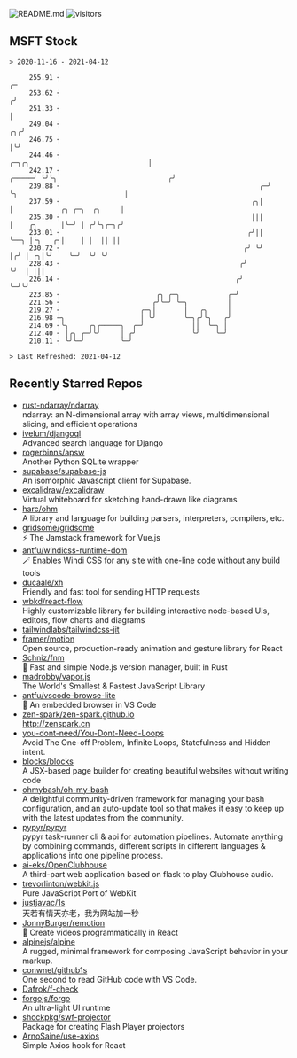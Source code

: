 ![README.md](https://github.com/Gerhut/Gerhut/workflows/README.md/badge.svg)
![visitors](https://visitors.vercel.app/Gerhut/Gerhut?token=8cf69d1f6813d272ef062726b6070c9be4ff72038cfe5a7ded7384a8da65d866)

## MSFT Stock

```
> 2020-11-16 - 2021-04-12

     255.91 ┤                                                                                                 ╭─ 
     253.62 ┤                                                                                                ╭╯  
     251.33 ┤                                                                                                │   
     249.04 ┤                                                                                             ╭╮╭╯   
     246.75 ┤                                                                                             │╰╯    
     244.46 ┤                                                          ╭─╮╭╮                              │      
     242.17 ┤                                                    ╭─────╯ ╰╯╰╮                            ╭╯      
     239.88 ┤                                                  ╭─╯          ╰╮                           │       
     237.59 ┤                                                ╭╮│             │            ╭╮ ╭─╮  ╭╮     │       
     235.30 ┤                                                │││             │    ╭╮      │╰─╯ │ ╭╯╰╮╭─╮╭╯       
     233.01 ┤                                               ╭╯││             ╰──╮ │╰╮   ╭╮│    │ │  ││ ││        
     230.72 ┤                                              ╭╯ ╰╯                │╭╯ │ ╭╮│╰╯    ╰─╯  ╰╯ ╰╯        
     228.43 ┤                                             ╭╯                    ╰╯  │ │││                        
     226.14 ┤                                            ╭╯                         ╰─╯╰╯                        
     223.85 ┤                        ╭╮ ╭─╮            ╭─╯                                                       
     221.56 ┤                       ╭╯╰─╯ ╰─╮          │                                                         
     219.27 ┤                    ╭─╮│       │   ╭╮     │                                                         
     216.98 ┼╮                   │ ╰╯       ╰─╮╭╯╰╮   ╭╯                                                         
     214.69 ┤╰╮     ╭╮╭─────╮  ╭─╯            ││  ╰─╮ │                                                          
     212.40 ┤ │╭╮ ╭─╯╰╯     │ ╭╯              ╰╯    ╰─╯                                                          
     210.11 ┤ ╰╯╰─╯         ╰─╯                                                                                  

> Last Refreshed: 2021-04-12
```

## Recently Starred Repos

- [rust-ndarray/ndarray](https://github.com/rust-ndarray/ndarray)  
  ndarray: an N-dimensional array with array views, multidimensional slicing, and efficient operations
- [ivelum/djangoql](https://github.com/ivelum/djangoql)  
  Advanced search language for Django
- [rogerbinns/apsw](https://github.com/rogerbinns/apsw)  
  Another Python SQLite wrapper
- [supabase/supabase-js](https://github.com/supabase/supabase-js)  
  An isomorphic Javascript client for Supabase.
- [excalidraw/excalidraw](https://github.com/excalidraw/excalidraw)  
  Virtual whiteboard for sketching hand-drawn like diagrams
- [harc/ohm](https://github.com/harc/ohm)  
  A library and language for building parsers, interpreters, compilers, etc.
- [gridsome/gridsome](https://github.com/gridsome/gridsome)  
  ⚡️ The Jamstack framework for Vue.js
- [antfu/windicss-runtime-dom](https://github.com/antfu/windicss-runtime-dom)  
  🪄 Enables Windi CSS for any site with one-line code without any build tools 
- [ducaale/xh](https://github.com/ducaale/xh)  
  Friendly and fast tool for sending HTTP requests
- [wbkd/react-flow](https://github.com/wbkd/react-flow)  
  Highly customizable library for building interactive node-based UIs, editors, flow charts and diagrams 
- [tailwindlabs/tailwindcss-jit](https://github.com/tailwindlabs/tailwindcss-jit)  
- [framer/motion](https://github.com/framer/motion)  
  Open source, production-ready animation and gesture library for React
- [Schniz/fnm](https://github.com/Schniz/fnm)  
  🚀 Fast and simple Node.js version manager, built in Rust
- [madrobby/vapor.js](https://github.com/madrobby/vapor.js)  
  The World's Smallest & Fastest JavaScript Library
- [antfu/vscode-browse-lite](https://github.com/antfu/vscode-browse-lite)  
  🚀 An embedded browser in VS Code
- [zen-spark/zen-spark.github.io](https://github.com/zen-spark/zen-spark.github.io)  
  http://zenspark.cn
- [you-dont-need/You-Dont-Need-Loops](https://github.com/you-dont-need/You-Dont-Need-Loops)  
  Avoid The One-off Problem, Infinite Loops, Statefulness and Hidden intent.
- [blocks/blocks](https://github.com/blocks/blocks)  
  A JSX-based page builder for creating beautiful websites without writing code
- [ohmybash/oh-my-bash](https://github.com/ohmybash/oh-my-bash)  
  A delightful community-driven framework for managing your bash configuration, and an auto-update tool so that makes it easy to keep up with the latest updates from the community.
- [pypyr/pypyr](https://github.com/pypyr/pypyr)  
  pypyr task-runner cli & api for automation pipelines. Automate anything by combining commands, different scripts in different languages & applications into one pipeline process.
- [ai-eks/OpenClubhouse](https://github.com/ai-eks/OpenClubhouse)  
  A third-part web application based on flask to play Clubhouse audio.
- [trevorlinton/webkit.js](https://github.com/trevorlinton/webkit.js)  
  Pure JavaScript Port of WebKit
- [justjavac/1s](https://github.com/justjavac/1s)  
  天若有情天亦老，我为网站加一秒
- [JonnyBurger/remotion](https://github.com/JonnyBurger/remotion)  
  🎥      Create videos programmatically in React
- [alpinejs/alpine](https://github.com/alpinejs/alpine)  
  A rugged, minimal framework for composing JavaScript behavior in your markup.
- [conwnet/github1s](https://github.com/conwnet/github1s)  
  One second to read GitHub code with VS Code.
- [Dafrok/f-check](https://github.com/Dafrok/f-check)  
- [forgojs/forgo](https://github.com/forgojs/forgo)  
  An ultra-light UI runtime
- [shockpkg/swf-projector](https://github.com/shockpkg/swf-projector)  
  Package for creating Flash Player projectors
- [ArnoSaine/use-axios](https://github.com/ArnoSaine/use-axios)  
  Simple Axios hook for React
